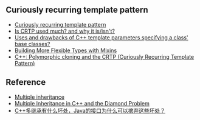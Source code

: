 
## Curiously recurring template pattern
* [Curiously recurring template pattern](https://en.wikipedia.org/wiki/Curiously_recurring_template_pattern)
* [Is CRTP used much? and why it is/isn't?](https://softwareengineering.stackexchange.com/questions/123886/is-crtp-used-much-and-why-it-is-isnt)
* [Uses and drawbacks of C++ template parameters specifying a class' base classes?](https://stackoverflow.com/questions/38605329/uses-and-drawbacks-of-c-template-parameters-specifying-a-class-base-classes)
* [Building More Flexible Types with Mixins](http://www.drdobbs.com/building-more-flexible-types-with-mixins/184402056)
* [C++: Polymorphic cloning and the CRTP (Curiously Recurring Template Pattern)](
https://katyscode.wordpress.com/2013/08/22/c-polymorphic-cloning-and-the-crtp-curiously-recurring-template-pattern/)


###
## Reference
* [Multiple inheritance](https://en.wikipedia.org/wiki/Multiple_inheritance)
* [Multiple Inheritance in C++ and the Diamond Problem](https://medium.freecodecamp.org/multiple-inheritance-in-c-and-the-diamond-problem-7c12a9ddbbec)
* [C++多继承有什么坏处，Java的接口为什么可以摈弃这些坏处？](https://www.zhihu.com/question/31377101/answer/404546399)
